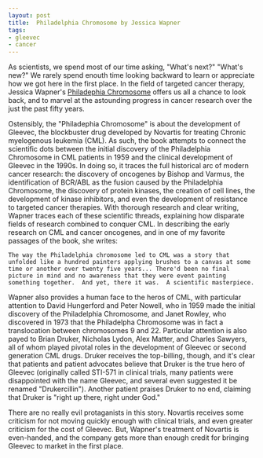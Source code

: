 ```yaml
--- 
layout: post 
title:  Philadelphia Chromosome by Jessica Wapner
tags:
- gleevec
- cancer
--- 
```

As scientists, we spend most of our time asking, "What's next?" "What's new?"  We rarely spend enouth time looking backward to learn or appreciate how we got here in the first place.  In the field of targeted cancer therapy, Jessica Wapner's [Philadephia Chromosome](http://jessicawapner.com/the-philadelphia-chromosome/) offers us all a chance to look back, and to marvel at the astounding progress in cancer research over the just the past fifty years.

Ostensibly, the "Philadephia Chromosome" is about the development of Gleevec, the blockbuster drug developed by Novartis for treating Chronic myelogenous leukemia (CML).  As such, the book attempts to connect the scientific dots between the initial discovery of the Philadelphia Chromosome in CML patients in 1959 and the clinical development of Gleevec in the 1990s.  In doing so, it traces the full historical arc of modern cancer research:  the discovery of oncogenes by Bishop and Varmus, the identification of BCR/ABL as the fusion caused by the Philadelphia Chromosome, the discovery of protein kinases, the creation of cell lines, the development of kinase inhibitors, and even the development of resistance to targeted cancer therapies.  With thorough research and clear writing, Wapner traces each of these scientific threads, explaining how disparate fields of research combined to conquer CML.  In describing the early research on CML and cancer oncogenes, and in one of my favorite passages of the book, she writes:

	The way the Philadelphia chromosome led to CML was a story that unfolded like a hundred painters applying brushes to a canvas at some time or another over twenty five years... There'd been no final picture in mind and no awareness that they were event painting something together.  And yet, there it was.  A scientific masterpiece.
	
Wapner also provides a human face to the heros of CML, with particular attention to David Hungerford and Peter Nowell, who  in 1959 made the initial discovery of the Philadelphia Chromosome, and Janet Rowley, who discovered in 1973 that the Philadelpha Chromosome was in fact a translocation between chromosomes 9 and 22.  Particular attention is also payed to Brian Druker, Nicholas Lydon, Alex Matter, and Charles Sawyers, all of whom played  pivotal roles in the development of Gleevec or second generation CML drugs.  Druker receives the top-billing, though, and it's clear that patients and patient advocates believe that Druker is the true hero of Gleevec (originally called STI-571 in clinical trials, many patients were disappointed with the name Gleevec, and several even suggested it be renamed "Drukercillin").  Another patient praises Druker to no end, claiming that Druker is "right up there, right under God."

There are no really evil protaganists in this story.  Novartis receives some criticism for not moving quickly enough with clinical trials, and even greater criticism for the cost of Gleevec.  But, Wapner's treatment of Novartis is even-handed, and the company gets more than enough credit for bringing Gleevec to market in the first place.

    



  





	
	




